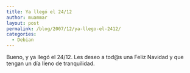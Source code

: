 ```yaml
---
title: Ya llegó el 24/12
author: muammar
layout: post
permalink: /blog/2007/12/ya-llego-el-2412/
categories:
  - Debian
---
```

Bueno, y ya llegó el 24/12. Les deseo a tod@s una Feliz Navidad y que tengan un día lleno de tranquilidad.
